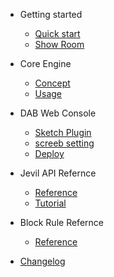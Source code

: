 - Getting started

  - [Quick start](quickstart.md)
  - [Show Room](more-pages.md)

- Core Engine
  - [Concept](configuration.md)
  - [Usage](configuration.md)

- DAB Web Console

  - [Sketch Plugin](configuration.md)
  - [screeb setting](themes.md)
  - [Deploy](emoji.md)

- Jevil API Refernce

  - [Reference](deploy.md)
  - [Tutorial](helpers.md)

- Block Rule Refernce

  - [Reference](deploy.md)

- [Changelog](changelog.md)

